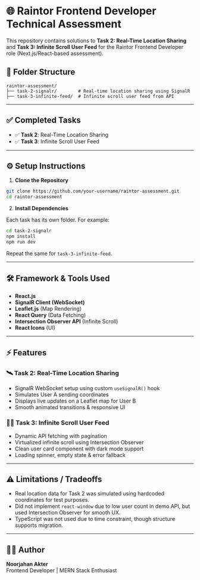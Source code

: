 # 🌐 Raintor Frontend Developer Technical Assessment

This repository contains solutions to **Task 2: Real-Time Location Sharing** and **Task 3: Infinite Scroll User Feed** for the Raintor Frontend Developer role (Next.js/React-based assessment).

## 📁 Folder Structure

```
raintor-assessment/
├── task-2-signalr/        # Real-time location sharing using SignalR
├── task-3-infinite-feed/  # Infinite scroll user feed from API
```

---

## ✅ Completed Tasks

- ✅ **Task 2**: Real-Time Location Sharing
- ✅ **Task 3**: Infinite Scroll User Feed

---

## ⚙️ Setup Instructions

1. **Clone the Repository**

```bash
git clone https://github.com/your-username/raintor-assessment.git
cd raintor-assessment
```

2. **Install Dependencies**

Each task has its own folder. For example:

```bash
cd task-2-signalr
npm install
npm run dev
```

Repeat the same for `task-3-infinite-feed`.


---

## 🛠 Framework & Tools Used

- **React.js**
- **SignalR Client (WebSocket)**
- **Leaflet.js** (Map Rendering)
- **React Query** (Data Fetching)
- **Intersection Observer API** (Infinite Scroll)
- **React Icons** (UI)


---

## ⚡ Features

### 🛰 Task 2: Real-Time Location Sharing

- SignalR WebSocket setup using custom `useSignalR()` hook
- Simulates User A sending coordinates
- Displays live updates on a Leaflet map for User B
- Smooth animated transitions & responsive UI

### 🧑‍💼 Task 3: Infinite Scroll User Feed

- Dynamic API fetching with pagination
- Virtualized infinite scroll using Intersection Observer
- Clean user card component with dark mode support
- Loading spinner, empty state & error fallback

---

## ⚠️ Limitations / Tradeoffs

- Real location data for Task 2 was simulated using hardcoded coordinates for test purposes.
- Did not implement `react-window` due to low user count in demo API, but used Intersection   Observer for smooth UX.
- TypeScript was not used due to time constraint, though structure supports migration.

---

## 👩‍💻 Author

**Noorjahan Akter**  
Frontend Developer | MERN Stack Enthusiast  
